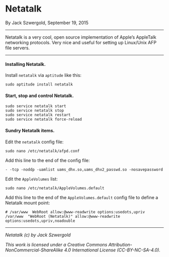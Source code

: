 # Netatalk

By Jack Szwergold, September 19, 2015

***

Netatalk is a very cool, open source implementation of Apple’s AppleTalk networking protocols. Very nice and useful for setting up Linux/Unix AFP file servers.

***

#### Installing Netatalk.

Install `netatalk` via `aptitude` like this:

    sudo aptitude install netatalk

#### Start, stop and control Netatalk.

	sudo service netatalk start
	sudo service netatalk stop
	sudo service netatalk restart
	sudo service netatalk force-reload

#### Sundry Netatalk items.

Edit the `netatalk` config file:

	sudo nano /etc/netatalk/afpd.conf

Add this line to the end of the config file:

	- -tcp -noddp -uamlist uams_dhx.so,uams_dhx2_passwd.so -nosavepassword

Edit the `AppleVolumes` list:

    sudo nano /etc/netatalk/AppleVolumes.default

Add this line to the end of the `AppleVolumes.default` config file to define a Netatalk mount point:

	# /var/www  WebRoot allow:@www-readwrite options:usedots,upriv
	/var/www  "WebRoot (Netatalk)" allow:@www-readwrite options:usedots,upriv,noadouble

***

*Netatalk (c) by Jack Szwergold*

*This work is licensed under a Creative Commons Attribution-NonCommercial-ShareAlike 4.0 International License (CC-BY-NC-SA-4.0).*
